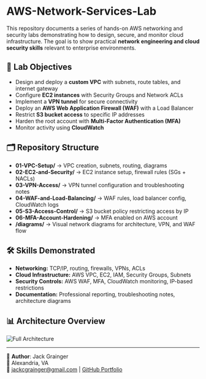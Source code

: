 # AWS-Network-Services-Lab


This repository documents a series of hands-on AWS networking and security labs demonstrating how to design, secure, and monitor cloud infrastructure. The goal is to show practical **network engineering and cloud security skills** relevant to enterprise environments.

## 🚀 Lab Objectives
- Design and deploy a **custom VPC** with subnets, route tables, and internet gateway
- Configure **EC2 instances** with Security Groups and Network ACLs
- Implement a **VPN tunnel** for secure connectivity
- Deploy an **AWS Web Application Firewall (WAF)** with a Load Balancer
- Restrict **S3 bucket access** to specific IP addresses
- Harden the root account with **Multi-Factor Authentication (MFA)**
- Monitor activity using **CloudWatch**

## 🗂️ Repository Structure
- **01-VPC-Setup/** → VPC creation, subnets, routing, diagrams
- **02-EC2-and-Security/** → EC2 instance setup, firewall rules (SGs + NACLs)
- **03-VPN-Access/** → VPN tunnel configuration and troubleshooting notes
- **04-WAF-and-Load-Balancing/** → WAF rules, load balancer config, CloudWatch logs
- **05-S3-Access-Control/** → S3 bucket policy restricting access by IP
- **06-MFA-Account-Hardening/** → MFA enabled on AWS account
- **/diagrams/** → Visual network diagrams for architecture, VPN, and WAF flow

## 🛠️ Skills Demonstrated
- **Networking:** TCP/IP, routing, firewalls, VPNs, ACLs
- **Cloud Infrastructure:** AWS VPC, EC2, IAM, Security Groups, Subnets
- **Security Controls:** AWS WAF, MFA, CloudWatch monitoring, IP-based restrictions
- **Documentation:** Professional reporting, troubleshooting notes, architecture diagrams

## 📊 Architecture Overview
![Full Architecture](./diagrams/full-architecture.png)


---

👤 **Author**: Jack Grainger  
📍 Alexandria, VA  
📧 jackcgrainger@gmail.com | [GitHub Portfolio](https://github.com/jackgrainger) 

